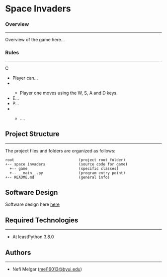 # Space Invaders

<h3>Overview</h3>
<hr>
<p> Overview of the game here...  </p>

<h3>Rules</h3>
<hr>
<p>C</p>
<ul>
    <li>Player can...</li>
    <li></li>
      <ul>
        <li>Player one moves using the W, S, A and D keys.</li>
      </ul>
    <li>E...</li>
    <li>P...</li>
    <li></li>
      <ul>
        <li>....</li>
      </ul>
</ul>

## Project Structure
---
The project files and folders are organized as follows:
```
root                             (project root folder)
+-- space invaders               (source code for game)
  +-- game                       (specific classes)
  +-- __main__.py                (program entry point)
+-- README.md                    (general info)
```

## Software Design
Software design here <a href="#" target="#">here</a>

## Required Technologies
---
* At leastPython 3.8.0

## Authors
---
* Nefi Melgar (mel16013@byui.edu)
